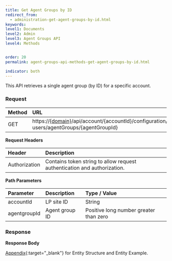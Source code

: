 ```yaml
---
title: Get Agent Groups by ID
redirect_from:
  - administration-get-agent-groups-by-id.html
keywords:
level1: Documents
level2: Admin
level3: Agent Groups API
level4: Methods


order: 20
permalink: agent-groups-api-methods-get-agent-groups-by-id.html

indicator: both
---
```


This API retrieves a single agent group (by ID) for a specific account.

### Request

 |Method | URL |
| :-------- | :----- |
 |GET | https://[{domain}](/agent-domain-domain-api.html)/api/account/{accountId}/configuration/le-users/agentGroups/{agentGroupId} |

**Request Headers**

| Header | Description |
| :-------- | :------------ |
| Authorization | Contains token string to allow request authentication and authorization. |

**Path Parameters**

 |Parameter | Description | Type / Value |
| :----------- | :------------- | :------------- |
|accountId | LP site ID | String  |
 |agentgroupId | Agent group ID | Positive long number greater than zero |

### Response

**Response Body**

[Appendix](administration-agent-groups-appendix.html){:target="_blank"} for Entity Structure and Entity Example.
